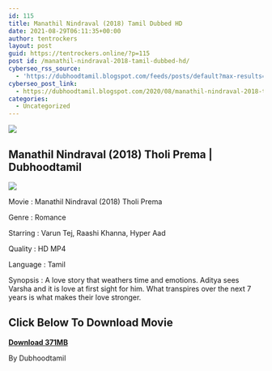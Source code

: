 ```yaml
---
id: 115
title: Manathil Nindraval (2018) Tamil Dubbed HD
date: 2021-08-29T06:11:35+00:00
author: tentrockers
layout: post
guid: https://tentrockers.online/?p=115
post id: /manathil-nindraval-2018-tamil-dubbed-hd/
cyberseo_rss_source:
  - 'https://dubhoodtamil.blogspot.com/feeds/posts/default?max-results=150&start-index=151'
cyberseo_post_link:
  - https://dubhoodtamil.blogspot.com/2020/08/manathil-nindraval-2018-tamil-dubbed-hd.html
categories:
  - Uncategorized
---
```

<div class="media_block">
  <img src="https://1.bp.blogspot.com/-DwE9n4VUJCw/X0MdHDfHGtI/AAAAAAAACDE/NzwcFyAax_84mQZj95DgPQ_sxMCXyUFpwCNcBGAsYHQ/s72-c/499330-v.webp" class="media_thumbnail" />
</div>

## Manathil Nindraval (2018) Tholi Prema | Dubhoodtamil

<div class="separator">
  <a href="https://1.bp.blogspot.com/-DwE9n4VUJCw/X0MdHDfHGtI/AAAAAAAACDE/NzwcFyAax_84mQZj95DgPQ_sxMCXyUFpwCNcBGAsYHQ/s518/499330-v.webp" imageanchor="1"><img border="0" data-original-height="518" data-original-width="390" src="https://1.bp.blogspot.com/-DwE9n4VUJCw/X0MdHDfHGtI/AAAAAAAACDE/NzwcFyAax_84mQZj95DgPQ_sxMCXyUFpwCNcBGAsYHQ/s0/499330-v.webp" /></a>
</div>

Movie : Manathil Nindraval (2018) Tholi Prema

Genre : Romance

Starring : Varun Tej, Raashi Khanna, Hyper Aad

Quality : HD MP4

Language : Tamil

Synopsis : A love story that weathers time and emotions. Aditya sees Varsha and it is love at first sight for him. What transpires over the next 7 years is what makes their love stronger.

## **<span>Click Below To Download Movie</span>**

**<span><a href="https://oncehelp.com/manathil-nindaval" target="_blank" rel="noopener">Download 371MB</a></span>**

By Dubhoodtamil
